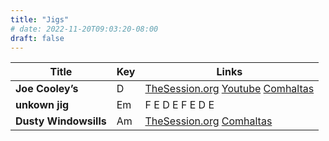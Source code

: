 ```yaml
---
title: "Jigs"
# date: 2022-11-20T09:03:20-08:00
draft: false
---
```


| Title                            | Key | Links                     |
|----------------------------------|-----|---------------------------|
| **Joe Cooley’s** |  D  | [TheSession.org](https://thesession.org/tunes/414) [Youtube](https://youtu.be/JrwWNP1a42M?t=109) [Comhaltas](https://www.youtube.com/watch?v=jd92QevccOc) |
| **unkown jig** | Em | F E D E F E D E |
| **Dusty Windowsills** |  Am  | [TheSession.org](https://thesession.org/tunes/29) [Comhaltas](https://www.youtube.com/watch?v=Whv_IwDAb6A) |



<!-- | Title                            | Key | Links                  |
|----------------------------------|-----|-------------------------|

{{ range .Site.Data.tunes }}
    | {{ .title }} | {{ .key }} | {{ .link }} |
{{ end }} -->